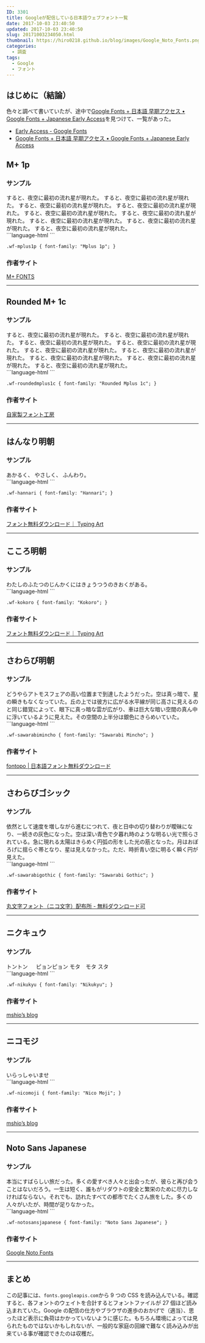 ```yaml
---
ID: 3301
title: Googleが配信している日本語ウェブフォント一覧
date: 2017-10-03 23:40:50
updated: 2017-10-03 23:40:50
slug: 20171003234050.html
thumbnail: https://hiro0218.github.io/blog/images/Google_Noto_Fonts.png
categories:
  - 調査
tags:
  - Google
  - フォント
---
```


## はじめに（結論）

色々と調べて書いていたが、途中で[Google Fonts + 日本語 早期アクセス • Google Fonts + Japanese Early Access](https://googlefonts.github.io/japanese/)を見つけて、一覧があった。

- [Early Access - Google Fonts](https://fonts.google.com/earlyaccess)
- [Google Fonts + 日本語 早期アクセス • Google Fonts + Japanese Early Access](https://googlefonts.github.io/japanese/)

<!--more-->

## M+ 1p

### サンプル

<div class="sandbox wf-mplus1p">
<span class="font-weight-900">すると、夜空に最初の流れ星が現れた。</span>
<span class="font-weight-800">すると、夜空に最初の流れ星が現れた。</span>
<span class="font-weight-700">すると、夜空に最初の流れ星が現れた。</span>
<span class="font-weight-600">すると、夜空に最初の流れ星が現れた。</span>
<span class="font-weight-500">すると、夜空に最初の流れ星が現れた。</span>
<span class="font-weight-400">すると、夜空に最初の流れ星が現れた。</span>
<span class="font-weight-300">すると、夜空に最初の流れ星が現れた。</span>
<span class="font-weight-200">すると、夜空に最初の流れ星が現れた。</span>
<span class="font-weight-100">すると、夜空に最初の流れ星が現れた。</span>
</div>
```language-html
<link href="https://fonts.googleapis.com/earlyaccess/mplus1p.css" rel="stylesheet" />
```

```language-css
.wf-mplus1p { font-family: "Mplus 1p"; }
```

### 作者サイト

[M+ FONTS](http://mplus-fonts.osdn.jp/)

---

## Rounded M+ 1c

### サンプル

<div class="sandbox wf-roundedmplus1c">
<span class="font-weight-900">すると、夜空に最初の流れ星が現れた。</span>
<span class="font-weight-800">すると、夜空に最初の流れ星が現れた。</span>
<span class="font-weight-700">すると、夜空に最初の流れ星が現れた。</span>
<span class="font-weight-600">すると、夜空に最初の流れ星が現れた。</span>
<span class="font-weight-500">すると、夜空に最初の流れ星が現れた。</span>
<span class="font-weight-400">すると、夜空に最初の流れ星が現れた。</span>
<span class="font-weight-300">すると、夜空に最初の流れ星が現れた。</span>
<span class="font-weight-200">すると、夜空に最初の流れ星が現れた。</span>
<span class="font-weight-100">すると、夜空に最初の流れ星が現れた。</span>
</div>
```language-html
<link href="https://fonts.googleapis.com/earlyaccess/roundedmplus1c.css" rel="stylesheet" />
```

```language-css
.wf-roundedmplus1c { font-family: "Rounded Mplus 1c"; }
```

### 作者サイト

[自家製フォント工房](http://jikasei.me/)

---

## はんなり明朝

### サンプル

<div class="sandbox wf-hannari">
あかるく、
やさしく、
ふんわり。
</div>
```language-html
<link href="https://fonts.googleapis.com/earlyaccess/hannari.css" rel="stylesheet" />
```

```language-css
.wf-hannari { font-family: "Hannari"; }
```

### 作者サイト

[フォント無料ダウンロード｜ Typing Art](http://typingart.net/)

---

## こころ明朝

### サンプル

<div class="sandbox wf-kokoro">
わたしのふたつのじんかくにはきょうつうのきおくがある。
</div>
```language-html
<link href="https://fonts.googleapis.com/earlyaccess/kokoro.css" rel="stylesheet" />
```

```language-css
.wf-kokoro { font-family: "Kokoro"; }
```

### 作者サイト

[フォント無料ダウンロード｜ Typing Art](http://typingart.net/)

---

## さわらび明朝

### サンプル

<div class="sandbox wf-sawarabimincho">
どうやらアトモスフェアの高い位置まで到達したようだった。空は真っ暗で、星の瞬きもなくなっていた。丘の上では彼方に広がる水平線が同じ高さに見えるのと同じ錯覚によって、眼下に真っ暗な雲が広がり、車は巨大な暗い空間の真ん中に浮いているように見えた。その空間の上半分は銀色にきらめいていた。
</div>
```language-html
<link href="https://fonts.googleapis.com/earlyaccess/sawarabimincho.css" rel="stylesheet" />
```

```language-css
.wf-sawarabimincho { font-family: "Sawarabi Mincho"; }
```

### 作者サイト

[fontopo | 日本語フォント無料ダウンロード](http://fontopo.com/)

---

## さわらびゴシック

### サンプル

<div class="sandbox wf-sawarabigothic">
依然として速度を増しながら進むにつれて、夜と日中の切り替わりが曖昧になり、一続きの灰色になった。空は深い青色で夕暮れ時のような明るい光で照らされている。急に現れる太陽はきらめく円弧の形をした光の筋となった。月はおぼろげに揺らぐ帯となり、星は見えなかった。ただ、時折青い空に明るく瞬く円が見えた。
</div>
```language-html
<link href="https://fonts.googleapis.com/earlyaccess/sawarabigothic.css" rel="stylesheet" />
```

```language-css
.wf-sawarabigothic { font-family: "Sawarabi Gothic"; }
```

### 作者サイト

[丸文字フォント（ニコ文字）配布所 - 無料ダウンロード可](http://nicofont.pupu.jp/)

---

## ニクキュウ

### サンプル

<div class="sandbox wf-nikukyu">
トントン
　
ピョンピョン
モタ　モタ
スタ</div>
```language-html
<link href="https://fonts.googleapis.com/earlyaccess/nikukyu.css" rel="stylesheet" />
```

```language-css
.wf-nikukyu { font-family: "Nikukyu"; }
```

### 作者サイト

[mshio’s blog](http://mshio.b.osdn.me/)

---

## ニコモジ

### サンプル

<div class="sandbox wf-nicomoji">
いらっしゃいませ
</div>
```language-html
<link href="https://fonts.googleapis.com/earlyaccess/nicomoji.css" rel="stylesheet" />
```

```language-css
.wf-nicomoji { font-family: "Nico Moji"; }
```

### 作者サイト

[mshio’s blog](http://mshio.b.osdn.me/)

---

## Noto Sans Japanese

### サンプル

<div class="sandbox wf-notosansjapanese">
<span class="font-weight-900">本当にすばらしい旅だった。</span><span class="font-weight-700">多くの愛すべき人々と出会ったが、</span><span class="font-weight-500">彼らと再び会うことはないだろう。</span><span class="font-weight-400">一生は短く、誰もがリダウトの安全と繁栄のために尽力しなければならない。</span><span class="font-weight-300">それでも、訪れたすべての都市でたくさん旅をした。</span><span class="font-weight-200">多くの人々がいたが、時間が足りなかった。</span>
</div>
```language-html
<link href="https://fonts.googleapis.com/earlyaccess/notosansjapanese.css" rel="stylesheet" />
```

```language-css
.wf-notosansjapanese { font-family: "Noto Sans Japanese"; }
```

### 作者サイト

[Google Noto Fonts](https://www.google.com/get/noto/#sans-jpan)

---

## まとめ

この記事には、`fonts.googleapis.com`から 9 つの CSS を読み込んでいる。確認すると、各フォントのウェイトを合計するとフォントファイルが 27 個ほど読み込まれていた。Google の配信の仕方やブラウザの進歩のおかげで（適当）、思ったほど表示に負荷はかかっていないように感じた。もちろん環境によっては見られたものではないかもしれないが、一般的な家庭の回線で難なく読み込みが出来ている事が確認できたのは収穫だ。
